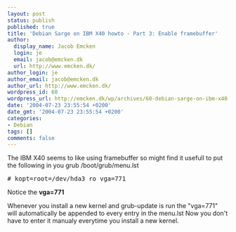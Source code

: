 ```yaml
---
layout: post
status: publish
published: true
title: 'Debian Sarge on IBM X40 howto - Part 3: Enable framebuffer'
author:
  display_name: Jacob Emcken
  login: je
  email: jacob@emcken.dk
  url: http://www.emcken.dk/
author_login: je
author_email: jacob@emcken.dk
author_url: http://www.emcken.dk/
wordpress_id: 60
wordpress_url: http://emcken.dk/wp/archives/60-debian-sarge-on-ibm-x40-howto-part-3-enable-framebuffer.html
date: '2004-07-23 23:55:54 +0200'
date_gmt: '2004-07-23 23:55:54 +0200'
categories:
- Debian
tags: []
comments: false
---
```

The IBM X40 seems to like using framebuffer so might find it usefull to put the following in you grub /boot/grub/menu.lst

<pre># kopt=root=/dev/hda3 ro vga=771</pre>
Notice the <b>vga=771</b>

Whenever you install a new kernel and grub-update is run the "vga=771" will automatically be appended to every entry in the menu.lst
Now you don't have to enter it manualy everytime you install a new kernel.


